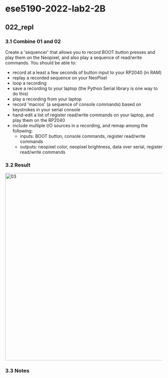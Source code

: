 # ese5190-2022-lab2-2B

## 022_repl

### 3.1 Combine 01 and 02

Create a 'sequencer' that allows you to record BOOT button presses and play them on the Neopixel, and also play a sequence of read/write commands. You should be able to:

- record at a least a few seconds of button input to your RP2040 (in RAM)
- replay a recorded sequence on your NeoPixel
- loop a recording
- save a recording to your laptop (the Python Serial library is one way to do this)
- play a recording from your laptop
- record 'macros' (a sequence of console commands) based on keystrokes in your serial console
- hand-edit a list of register read/write commands on your laptop, and play them on the RP2040
- include multiple I/O sources in a recording, and remap among the following:
	- inputs: BOOT button, console commands, register read/write commands
	- outputs: neopixel color, neopixel brightness, data over serial, register read/write commands

### 3.2 Result

<img src="./01_registers.gif" alt="03" width="600"/>

### 3.3 Notes